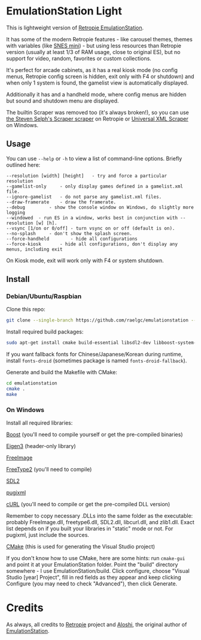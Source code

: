 # EmulationStation Light

This is lightweight version of [Retropie EmulationStation](https://github.com/RetroPie/EmulationStation).

It has some of the modern Retropie features - like carousel themes, themes with variables (like [SNES mini](https://github.com/ruckage/es-theme-snes-mini)) - but using less resources than Retropie version (usually at least 1/3 of RAM usage, close to original ES), but no support for video, random, favorites or custom collections.

It's perfect for arcade cabinets, as it has a real kiosk mode (no config menus, Retropie config screen is hidden, exit only with F4 or shutdown) and when only 1 system is found, the gamelist view is automatically displayed.

Additionally it has and a handheld mode, where config menus are hidden but sound and shutdown menu are displayed.

The builtin Scraper was removed too (it's always broken!), so you can use [the Steven Selph's Scraper scraper](https://github.com/RetroPie/RetroPie-Setup/wiki/scraper#steven-selphs-scraper) on Retropie or [Universal XML Scraper](https://github.com/Universal-Rom-Tools/Universal-XML-Scraper) on Windows.

## Usage

You can use `--help` or `-h` to view a list of command-line options. Briefly outlined here:
```
--resolution [width] [height]	- try and force a particular resolution
--gamelist-only		- only display games defined in a gamelist.xml file.
--ignore-gamelist	- do not parse any gamelist.xml files.
--draw-framerate	- draw the framerate.
--debug			- show the console window on Windows, do slightly more logging
--windowed	- run ES in a window, works best in conjunction with --resolution [w] [h].
--vsync [1/on or 0/off]	- turn vsync on or off (default is on).
--no-splash		- don't show the splash screen.
--force-handheld		- hide all configurations
--force-kiosk		- hide all configurations, don't display any menus, including exit
```

On Kiosk mode, exit will work only with F4 or system shutdown.

## Install

### Debian/Ubuntu/Raspbian

Clone this repo:

```bash
git clone --single-branch https://github.com/raelgc/emulationstation --branch light
```
Install required build packages:

```bash
sudo apt-get install cmake build-essential libsdl2-dev libboost-system-dev libboost-filesystem-dev libboost-date-time-dev libpugixml-dev libfreeimage-dev libfreetype6-dev libeigen3-dev libcurl4-openssl-dev libasound2-dev libgl1-mesa-dev
```

If you want fallback fonts for Chinese/Japanese/Korean during runtime, install `fonts-droid` (sometimes package is named `fonts-droid-fallback`).

Generate and build the Makefile with CMake:
```bash
cd emulationstation
cmake .
make
```

### On Windows

Install all required libraries:

[Boost](http://www.boost.org/users/download/) (you'll need to compile yourself or get the pre-compiled binaries)

[Eigen3](http://eigen.tuxfamily.org/index.php?title=Main_Page) (header-only library)

[FreeImage](http://downloads.sourceforge.net/freeimage/FreeImage3154Win32.zip)

[FreeType2](http://download.savannah.gnu.org/releases/freetype/freetype-2.4.9.tar.bz2) (you'll need to compile)

[SDL2](http://www.libsdl.org/release/SDL2-devel-2.0.3-VC.zip)

[pugixml](https://pugixml.org/)

[cURL](http://curl.haxx.se/download.html) (you'll need to compile or get the pre-compiled DLL version)

Remember to copy necessary .DLLs into the same folder as the executable: probably FreeImage.dll, freetype6.dll, SDL2.dll, libcurl.dll, and zlib1.dll. Exact list depends on if you built your libraries in "static" mode or not. For pugixml, just include the sources.

[CMake](http://www.cmake.org/cmake/resources/software.html) (this is used for generating the Visual Studio project)

If you don't know how to use CMake, here are some hints: run `cmake-gui` and point it at your EmulationStation folder.  Point the "build" directory somewhere - I use EmulationStation/build.  Click configure, choose "Visual Studio [year] Project", fill in red fields as they appear and keep clicking Configure (you may need to check "Advanced"), then click Generate.

# Credits

As always, all credits to [Retropie](https://retropie.org.uk/) project and [Aloshi](http://www.aloshi.com), the original author of [EmulationStation](http://www.emulationstation.org).